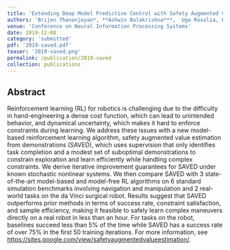 ```yaml
---
title: 'Extending Deep Model Predictive Control with Safety Augmented Value Estimation from Demonstrations'
authors: 'Brijen Thananjeyan*, **Ashwin Balakrishna***,  Ugo Rosolia, Felix Li, Rowan McAllister, Joseph E. Gonzalez, Sergey Levine, Francesco Borrelli, Ken Goldberg'
venue: 'Conference on Neural Information Processing Systems'
date: 2019-12-08
category: 'submitted'
pdf: '2019-saved.pdf'
teaser: '2019-saved.png'
permalink: /publication/2019-saved
collection: publications
---
```


Abstract
-------
Reinforcement learning (RL) for robotics is challenging due to the difficulty in hand-engineering a dense cost function, which can lead to unintended behavior, and dynamical uncertainty, which makes it hard to enforce constraints during learning. We address these issues with a new model-based reinforcement learning algorithm, safety augmented value estimation from demonstrations (SAVED), which uses supervision that only identifies task completion and a modest set of suboptimal demonstrations to constrain exploration and learn efficiently while handling complex constraints. We derive iterative improvement guarantees for SAVED under known stochastic nonlinear systems. We then compare SAVED with 3 state-of-the-art model-based and model-free RL algorithms on 6 standard simulation benchmarks involving navigation and manipulation and 2 real-world tasks on the da Vinci surgical robot. Results suggest that SAVED outperforms prior methods in terms of success rate, constraint satisfaction, and sample efficiency, making it feasible to safely learn complex maneuvers directly on a real robot in less than an hour. For tasks on the robot, baselines succeed less than 5% of the time while SAVED has a success rate of over 75% in the first 50 training iterations. For more information, see https://sites.google.com/view/safetyaugmentedvalueestimation/.
